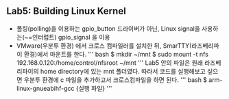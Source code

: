 ## Lab5: Building Linux Kernel
- 폴링(polling)을 이용하는 gpio_button 드라이버가 아닌, Linux signal을 사용하는(~=인터럽트) gpio_signal 을 이용
- VMware(우분투 환경) 에서 크로스 컴파일러를 설치한 뒤, SmarTTY(라즈베리파이 환경)에서 마운트를 한다.
''' bash
$ mkdir ~/mnt 
$ sudo mount -t nfs 192.168.0.120:/home/control/nfsroot ~/mnt
'''
Lab5 안의 파일은 원래 라즈베리파이의 home directory에 있는 mnt 폴더였다.
따라서 코드를 실행해보고 싶으면 우분투 환경에 c 파일을 추가하고서
크로스컴파일을 하면 된다.
''' bash
$ arm-linux-gnueabihf-gcc {실행 파일}
'''
